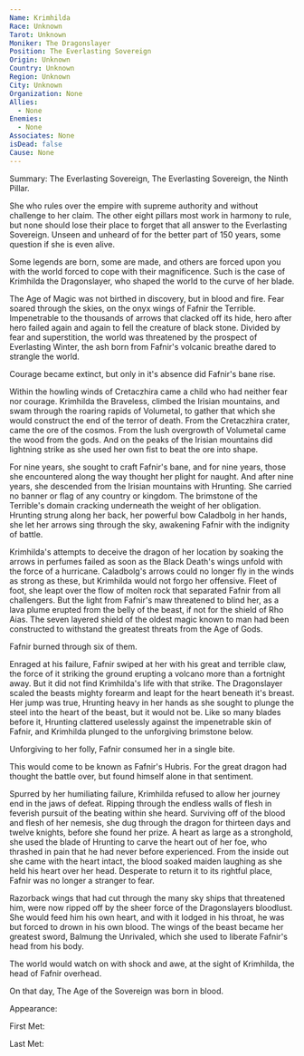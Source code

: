```yaml
---
Name: Krimhilda
Race: Unknown
Tarot: Unknown
Moniker: The Dragonslayer
Position: The Everlasting Sovereign
Origin: Unknown
Country: Unknown
Region: Unknown
City: Unknown
Organization: None
Allies:
  - None
Enemies:
  - None
Associates: None
isDead: false
Cause: None
---
```

Summary:
The Everlasting Sovereign, The Everlasting Sovereign, the Ninth Pillar.

She who rules over the empire with supreme authority and without challenge to her claim. The other eight pillars most work in harmony to rule, but none should lose their place to forget that all answer to the Everlasting Sovereign. Unseen and unheard of for the better part of 150 years, some question if she is even alive.

Some legends are born, some are made, and others are forced upon you with the world forced to cope with their magnificence. Such is the case of Krimhilda the Dragonslayer, who shaped the world to the curve of her blade.

The Age of Magic was not birthed in discovery, but in blood and fire. Fear soared through the skies, on the onyx wings of Fafnir the Terrible. Impenetrable to the thousands of arrows that clacked off its hide, hero after hero failed again and again to fell the creature of black stone. Divided by fear and superstition, the world was threatened by the prospect of Everlasting Winter, the ash born from Fafnir's volcanic breathe dared to strangle the world.

Courage became extinct, but only in it's absence did Fafnir's bane rise.

Within the howling winds of Cretaczhira came a child who had neither fear nor courage. Krimhilda the Braveless, climbed the Irisian mountains, and swam through the roaring rapids of Volumetal, to gather that which she would construct the end of the terror of death. From the Cretaczhira crater, came the ore of the cosmos. From the lush overgrowth of Volumetal came the wood from the gods. And on the peaks of the Irisian mountains did lightning strike as she used her own fist to beat the ore into shape.

For nine years, she sought to craft Fafnir's bane, and for nine years, those she encountered along the way thought her plight for naught. And after nine years, she descended from the Irisian mountains with Hrunting. She carried no banner or flag of any country or kingdom. The brimstone of the Terrible's domain cracking underneath the weight of her obligation. Hrunting strung along her back, her powerful bow Caladbolg in her hands, she let her arrows sing through the sky, awakening Fafnir with the indignity of battle. 

Krimhilda's attempts to deceive the dragon of her location by soaking the arrows in perfumes failed as soon as the Black Death's wings unfold with the force of a hurricane. Caladbolg's arrows could no longer fly in the winds as strong as these, but Krimhilda would not forgo her offensive. Fleet of foot, she leapt over the flow of molten rock that separated Fafnir from all challengers. But the light from Fafnir's maw threatened to blind her, as a lava plume erupted from the belly of the beast, if not for the shield of Rho Aias. The seven layered shield of the oldest magic known to man had been constructed to withstand the greatest threats from the Age of Gods. 

Fafnir burned through six of them. 

Enraged at his failure, Fafnir swiped at her with his great and terrible claw, the force of it striking the ground erupting a volcano more than a fortnight away. But it did not find Krimhilda's life with that strike. The Dragonslayer scaled the beasts mighty forearm and leapt for the heart beneath it's breast. Her jump was true, Hrunting heavy in her hands as she sought to plunge the steel into the heart of the beast, but it would not be. Like so many blades before it, Hrunting clattered uselessly against the impenetrable skin of Fafnir, and Krimhilda plunged to the unforgiving brimstone below.

Unforgiving to her folly, Fafnir consumed her in a single bite.

This would come to be known as Fafnir's Hubris. For the great dragon had thought the battle over, but found himself alone in that sentiment.

Spurred by her humiliating failure, Krimhilda refused to allow her journey end in the jaws of defeat. Ripping through the endless walls of flesh in feverish pursuit of the beating within she heard. Surviving off of the blood and flesh of her nemesis, she dug through the dragon for thirteen days and twelve knights, before she found her prize. A heart as large as a stronghold, she used the blade of Hrunting to carve the heart out of her foe, who thrashed in pain that he had never before experienced. From the inside out she came with the heart intact, the blood soaked maiden laughing as she held his heart over her head. Desperate to return it to its rightful place, Fafnir was no longer a stranger to fear. 

Razorback wings that had cut through the many sky ships that threatened him, were now ripped off by the sheer force of the Dragonslayers bloodlust. She would feed him his own heart, and with it lodged in his throat, he was but forced to drown in his own blood. The wings of the beast became her greatest sword, Balmung the Unrivaled, which she used to liberate Fafnir's head from his body.

The world would watch on with shock and awe, at the sight of Krimhilda, the head of Fafnir overhead. 

On that day, The Age of the Sovereign was born in blood.

Appearance: 

First Met: 

Last Met: 
